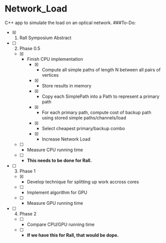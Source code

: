 # Network_Load
C++ app to simulate the load on an optical network.
###To-Do:
- [x] 1. Rall Symposium Abstract 
- [ ] 2. Phase 0.5
	- [x] * Finish CPU implementation
		- [x] * Compute all simple paths of length N between all pairs of vertices
		- [x] * Store results in memory
		- [x] * Copy each SimplePath into a Path to represent a primary path
		- [x] * For each primary path, compute cost of backup path using stored simple paths/channels/load
		- [x] * Select cheapest primary/backup combo
		- [x] * Increase Network Load
	- [ ] * Measure CPU running time
	- [ ] * **This needs to be done for Rall.**
- [ ] 3. Phase 1
	- [x] * Develop technique for splitting up work accross cores
	- [ ] * Implement algorithm for GPU
	- [ ] * Measure GPU running time
- [ ] 4. Phase 2
	- [ ] * Compare CPU/GPU running time
	- [ ] * **If we have this for Rall, that would be dope.**
